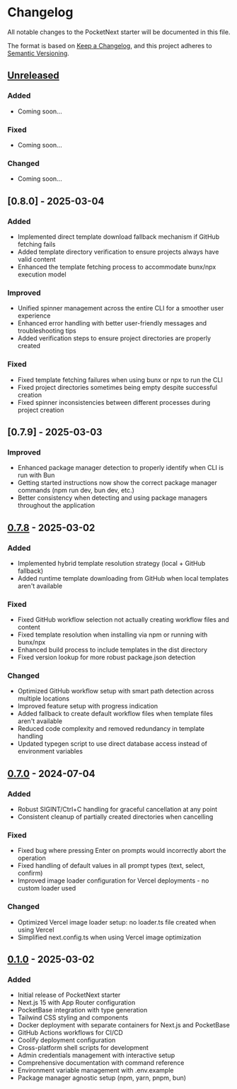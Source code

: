 # Changelog

All notable changes to the PocketNext starter will be documented in this file.

The format is based on [Keep a Changelog](https://keepachangelog.com/en/1.0.0/),
and this project adheres to [Semantic Versioning](https://semver.org/spec/v2.0.0.html).

## [Unreleased]

### Added

- Coming soon...

### Fixed

- Coming soon...

### Changed

- Coming soon...

## [0.8.0] - 2025-03-04

### Added

- Implemented direct template download fallback mechanism if GitHub fetching fails
- Added template directory verification to ensure projects always have valid content
- Enhanced the template fetching process to accommodate bunx/npx execution model

### Improved

- Unified spinner management across the entire CLI for a smoother user experience
- Enhanced error handling with better user-friendly messages and troubleshooting tips
- Added verification steps to ensure project directories are properly created

### Fixed

- Fixed template fetching failures when using bunx or npx to run the CLI
- Fixed project directories sometimes being empty despite successful creation
- Fixed spinner inconsistencies between different processes during project creation

## [0.7.9] - 2025-03-03

### Improved

- Enhanced package manager detection to properly identify when CLI is run with Bun
- Getting started instructions now show the correct package manager commands (npm run dev, bun dev, etc.)
- Better consistency when detecting and using package managers throughout the application

## [0.7.8] - 2025-03-02

### Added

- Implemented hybrid template resolution strategy (local + GitHub fallback)
- Added runtime template downloading from GitHub when local templates aren't available

### Fixed

- Fixed GitHub workflow selection not actually creating workflow files and content
- Fixed template resolution when installing via npm or running with bunx/npx
- Enhanced build process to include templates in the dist directory
- Fixed version lookup for more robust package.json detection

### Changed

- Optimized GitHub workflow setup with smart path detection across multiple locations
- Improved feature setup with progress indication
- Added fallback to create default workflow files when template files aren't available
- Reduced code complexity and removed redundancy in template handling
- Updated typegen script to use direct database access instead of environment variables

## [0.7.0] - 2024-07-04

### Added

- Robust SIGINT/Ctrl+C handling for graceful cancellation at any point
- Consistent cleanup of partially created directories when cancelling

### Fixed

- Fixed bug where pressing Enter on prompts would incorrectly abort the operation
- Fixed handling of default values in all prompt types (text, select, confirm)
- Improved image loader configuration for Vercel deployments - no custom loader used

### Changed

- Optimized Vercel image loader setup: no loader.ts file created when using Vercel
- Simplified next.config.ts when using Vercel image optimization

## [0.1.0] - 2025-03-02

### Added

- Initial release of PocketNext starter
- Next.js 15 with App Router configuration
- PocketBase integration with type generation
- Tailwind CSS styling and components
- Docker deployment with separate containers for Next.js and PocketBase
- GitHub Actions workflows for CI/CD
- Coolify deployment configuration
- Cross-platform shell scripts for development
- Admin credentials management with interactive setup
- Comprehensive documentation with command reference
- Environment variable management with .env.example
- Package manager agnostic setup (npm, yarn, pnpm, bun)

[Unreleased]: https://github.com/kacperkwapisz/pocketnext/compare/v0.7.8...HEAD
[0.7.8]: https://github.com/kacperkwapisz/pocketnext/compare/v0.7.0...v0.7.8
[0.7.0]: https://github.com/kacperkwapisz/pocketnext/compare/v0.1.0...v0.7.0
[0.1.0]: https://github.com/kacperkwapisz/pocketnext/releases/tag/v0.1.0
